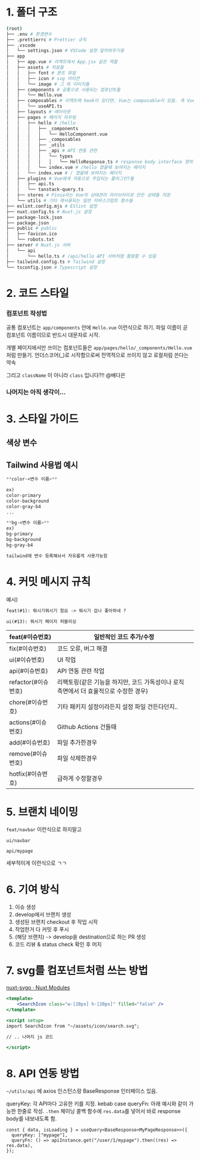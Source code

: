# 1. 폴더 구조

```bash
(root)
├── .env # 환경변수
├── .prettierrc # Prettier 규칙
├── .vscode
│   └── settings.json # VSCode 설정 덮어씌우기용
├── app
│   ├── app.vue # 리액트에서 App.jsx 같은 역할
│   ├── assets # 자료들
│   │   ├── font # 폰트 파일
│   │   ├── icon # svg 아이콘
│   │   └── image # 그 외 이미지들
│   ├── components # 공통으로 사용되는 컴포넌트들
│   │   └── Hello.vue
│   ├── composables # 리액트에 hook이 있다면, Vue는 composable이 있음. 즉 Vue의 생명주기를 활용하는 재사용되는 함수들을 모아놓는 곳. 이름도 useXXX처럼 쓴다고 해서 리액트 훅이랑 많이 비슷한듯
│   │   └── useAPI.ts
│   ├── layouts # 레이아웃
│   ├── pages # 페이지 라우팅
│   │   ├── hello # /hello
│   │   │   ├── _components
│   │   │   │   └── HelloComponent.vue
│   │   │   ├── _composables
│   │   │   ├── _utils
│   │   │   ├── _api # API 연동 관련
│   │   │   │   └── types
│   │   │   │   │   └── HelloResponse.ts # response body interface 정의용
│   │   │   └── index.vue # /hello 쳤을때 보여지는 페이지
│   │   └── index.vue # / 쳤을때 보여지는 페이지
│   ├── plugins # Vue에게 자동으로 주입되는 플러그인?들
│   │   ├── api.ts
│   │   └── tanstack-query.ts
│   ├── stores # Pinia라는 Vue의 상태관리 라이브러리로 만든 상태들 저장
│   └── utils # 기타 재사용되는 일반 자바스크립트 함수들
├── eslint.config.mjs # ESlint 설정
├── nuxt.config.ts # Nuxt.js 설정
├── package-lock.json
├── package.json
├── public # public
│   ├── favicon.ico
│   └── robots.txt
├── server # Nuxt.js 서버
│   └── api
│       └── hello.ts # /api/hello API 서버처럼 활용할 수 있음
├── tailwind.config.ts # Tailwind 설정
└── tsconfig.json # Typescript 설정

```

# 2. 코드 스타일

### 컴포넌트 작성법

공통 컴포넌트는 `app/components` 안에 `Hello.vue` 이런식으로 하기. 파일 이름이 곧 컴포넌트 이름이므로 반드시 대문자로 시작.

개별 페이지에서만 쓰이는 컴포넌트들은 `app/pages/hello/_components/Hello.vue` 처럼 만들기. 언더스코어(\_)로 시작함으로써 전역적으로 쓰이지 않고 로컬처럼 쓴다는 약속

그리고 `className` 이 아니라 `class` 입니다?!! @배다은

### 나머지는 아직 생각이…

# 3. 스타일 가이드

## 색상 변수

## Tailwind 사용법 예시

```css
**color-<변수 이름>**

ex)
color-primary
color-background
color-gray-b4
...

**bg-<변수 이름>**
ex)
bg-primary
bg-background
bg-gray-b4

tailwind에 변수 등록해놔서 자유롭게 사용가능함

```

# 4. 커밋 메시지 규칙

예시)

```markdown
feat(#1): 뭐시기뭐시기 함요 -> 뭐시기 겁나 좋아하네 ?
```

```markdown
ui(#13): 뭐시기 페이지 퍼블리싱
```

| feat(#이슈번호)     | 일반적인 코드 추가/수정                                                               |
| ------------------- | ------------------------------------------------------------------------------------- |
| fix(#이슈번호)      | 코드 오류, 버그 해결                                                                  |
| ui(#이슈번호)       | UI 작업                                                                               |
| api(#이슈번호)      | API 연동 관련 작업                                                                    |
| refactor(#이슈번호) | 리팩토링(같은 기능을 하지만, 코드 가독성이나 로직 측면에서 더 효율적으로 수정한 경우) |
| chore(#이슈번호)    | 기타 패키지 설정이라든지 설정 파일 건든다던지..                                       |
| actions(#이슈번호)  | Github Actions 건들때                                                                 |
| add(#이슈번호)      | 파일 추가한경우                                                                       |
| remove(#이슈번호)   | 파일 삭제한경우                                                                       |
| hotfix(#이슈번호)   | 급하게 수정할경우                                                                     |

# 5. 브랜치 네이밍

`feat/navbar` 이런식으로 하지말고

`ui/navbar`

`api/mypage`

세부적이게 이런식으로 ㄱㄱ

# 6. 기여 방식

1. 이슈 생성
2. develop에서 브랜치 생성
3. 생성된 브랜치 checkout 후 작업 시작
4. 작업한거 다 커밋 후 푸시
5. (해당 브랜치) -> develop을 destination으로 하는 PR 생성
6. 코드 리뷰 & status check 확인 후 머지

# 7. svg를 컴포넌트처럼 쓰는 방법

[nuxt-svgo · Nuxt Modules](https://nuxt.com/modules/nuxt-svgo)

```jsx
<template>
	<SearchIcon class="w-[20px] h-[20px]" filled="false" />
</template>

<script setup>
import SearchIcon from "~/assets/icon/search.svg";

// .. 나머지 js 코드

</script>
```

# 8. API 연동 방법

`~/utils/api` 에 axios 인스턴스랑 BaseResponse 인터페이스 있음.

queryKey: 각 API마다 고유한 키를 지정. kebab case
queryFn: 아래 예시와 같이 가능한 한줄로 작성. `.then` 체이닝 콜백 함수에 `res.data`를 넣어서 바로 response body를 내보내도록 함.

```tsx
const { data, isLoading } = useQuery<BaseResponse<MyPageResponse>>({
  queryKey: ["mypage"],
  queryFn: () => apiInstance.get("/user/1/mypage").then((res) => res.data),
});
```
